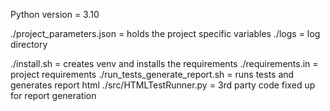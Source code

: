 Python version = 3.10

./project_parameters.json = holds the project specific variables
./logs = log directory

./install.sh = creates venv and installs the requirements
./requirements.in = project requirements
./run_tests_generate_report.sh = runs tests and generates report html
./src/HTMLTestRunner.py = 3rd party code fixed up for report generation
